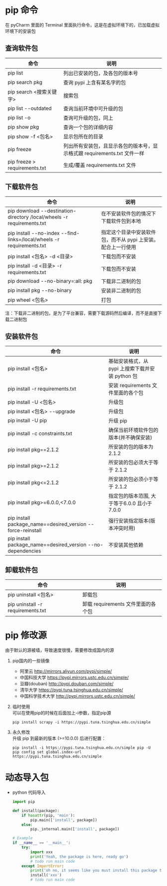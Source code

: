 ﻿
# pip 命令
在 pyCharm 里面的 Terminal 里面执行命令，这是在虚拟环境下的，已加载虚拟环境下的安装包

## 查询软件包

|命令|说明|
|---|---|
pip list  | 列出已安装的包，及各包的版本号
pip search pkg  | 查询 pypi 上含有某名字的包
pip search <搜索关键字>  | 搜索包
pip list --outdated  | 查询当前环境中可升级的包
pip list -o          | 查询可升级的包，同上
pip show pkg  | 查询一个包的详细内容
pip show -f <包名>  | 显示包所在的目录
pip freeze  | 列出所有安装包，且显示各包的版本号，显示格式跟 requirements.txt 文件一样
pip freeze > requirements.txt  | 生成/覆盖 requirements.txt 文件

## 下载软件包

|命令|说明|
|---|---|
pip download --destination-directory /local/wheels -r requirements.txt | 在不安装软件包的情况下下载软件包到本地
pip install --no-index --find-links=/local/wheels -r requirements.txt  | 指定这个目录中安装软件包，而不从 pypi 上安装。配合上一行使用
pip install <包名> -d <目录>   | 下载包而不安装
pip install -d <目录> -r requirements.txt | 下载包而不安装
pip download --no-binary=:all: pkg | 下载非二进制的包
pip install pkg --no-binary | 安装非二进制的包
pip wheel <包名>   | 打包

注：下载非二进制的包，是为了平台兼容，需要下载源码然后编译，而不是直接下载二进制包


## 安装软件包

|命令|说明|
|---|---|
pip install <包名>  | 基础安装格式，从 pypi 上搜索下载并安装 python 包
pip install -r requirements.txt          | 安装 requirements 文件里面的各个包
pip install -U <包名>                     | 升级包
pip install <包名> --upgrade              | 升级包
pip install -U pip                       | 升级 pip
pip install -c constraints.txt  | 确保当前环境软件包的版本(并不确保安装)
pip install pkg==2.1.2  | 所安装的包的版本为 2.1.2
pip install pkg>=2.1.2  | 所安装的包必须大于等于 2.1.2
pip install pkg<=2.1.2  | 所安装的包必须小于等于 2.1.2
pip install pkg>=6.0.0,<7.0.0  | 指定包的版本范围, 大于等于6.0.0 且小于7.0.0
pip install package_name==desired_version --force-reinstall | 强行安装指定版本(版本冲突时用)
pip install package_name==desired_version --no-dependencies | 不安装其他依赖

## 卸载软件包

|命令|说明|
|---|---|
pip uninstall <包名>                      | 卸载包
pip uninstall -r requirements.txt        | 卸载 requirements 文件里面的各个包


# pip 修改源

由于默认的源被墙，导致速度很慢，需要修改成国内的源

1. pip国内的一些镜像
    - 阿里云 http://mirrors.aliyun.com/pypi/simple/
    - 中国科技大学 https://pypi.mirrors.ustc.edu.cn/simple/
    - 豆瓣(douban) http://pypi.douban.com/simple/
    - 清华大学 https://pypi.tuna.tsinghua.edu.cn/simple/
    - 中国科学技术大学 http://pypi.mirrors.ustc.edu.cn/simple/

2. 临时使用  
    可以在使用pip的时候在后面加上-i参数，指定pip源  
    ```shell script
    pip install scrapy -i https://pypi.tuna.tsinghua.edu.cn/simple
    ``` 

3. 永久修改  
    升级 pip 到最新的版本 (>=10.0.0) 后进行配置：  
    ```shell script
    pip install -i https://pypi.tuna.tsinghua.edu.cn/simple pip -U
    pip config set global.index-url https://pypi.tuna.tsinghua.edu.cn/simple
    ```


# 动态导入包
- python 代码导入
    ```python
    import pip
    
    def install(package):
        if hasattr(pip, 'main'):
            pip.main(['install', package])
        else:
            pip._internal.main(['install', package])
    
    # Example
    if __name__ == '__main__':
        try:
            import xxx
            print('Yeah, the package is here, ready go')
            # todo run main code
        except ImportError:
            print('oh no, it seems like you must install this package then you can use it')
            install('xxx')
            # todo run main code
    ```

